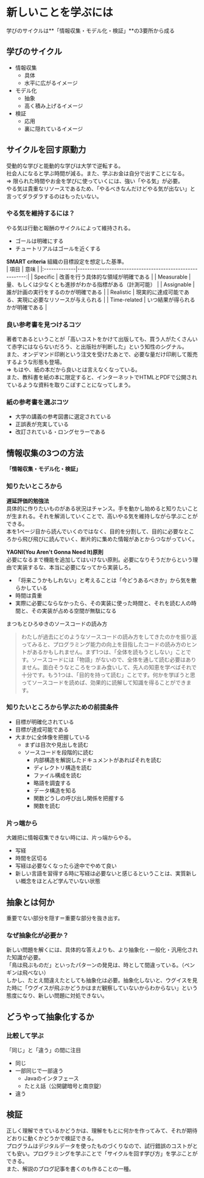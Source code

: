 # 新しいことを学ぶには
学びのサイクルは**「情報収集・モデル化・検証」**の3要所から成る

## 学びのサイクル
- 情報収集
  - 具体
  - 水平に広がるイメージ
- モデル化
  - 抽象
  - 高く積み上げるイメージ
- 検証
  - 応用
  - 裏に隠れているイメージ

## サイクルを回す原動力
受動的な学びと能動的な学びは大学で逆転する。  
社会人になると学ぶ時間が減る。また、学ぶお金は自分で出すことになる。  
=> 限られた時間やお金を学びに使っていくには、強い「やる気」が必要。  
やる気は貴重なリソースであるため、「やるべきなんだけどやる気が出ない」と言ってダラダラするのはもったいない。  

### やる気を維持するには？
やる気は行動と報酬のサイクルによって維持される。  
- ゴールは明確にする
- チュートリアルはゴールを近くする

**SMART criteria**
組織の目標設定を想定した基準。  
| 項目         |                                                     意味 |
|:-------------|---------------------------------------------------------:|
| Specific     |                       改善を行う具体的な領域が明確である |
| Measurable   | 量、もしくは少なくとも進捗がわかる指標がある（計測可能） |
| Assignable   |                     誰が計画の実行をするのかが明確である |
| Realistic    | 現実的に達成可能である、実現に必要なリソースが与えられる |
| Time-related |                         いつ結果が得られるかが明確である |

### 良い参考書を見つけるコツ
著者であるということが「高いコストをかけて出版しても、買う人がたくさんいて赤字にはならないだろう、と出版社が判断した」という知性のシグナル。  
また、オンデマンド印刷という注文を受けたあとで、必要な量だけ印刷して販売するような形態も登場。  
=> もはや、紙の本だから良いとは言えなくなっている。  
また、教科書を紙の本に限定すると、インターネットでHTMLとPDFで公開されているような資料を取りこぼすことになってしまう。  

### 紙の参考書を選ぶコツ
- 大学の講義の参考図書に選定されている
- 正誤表が充実している
- 改訂されている・ロングセラーである

## 情報収集の3つの方法
**「情報収集・モデル化・検証」**  

### 知りたいところから
**遅延評価的勉強法**  
具体的に作りたいものがある状況はチャンス。手を動かし始めると知りたいことが生まれる。それを解消していくことで、高いやる気を維持しながら学ぶことができる。  
本を1ページ目から読んでいくのではなく、目的を分割して、目的に必要なところから飛び飛びに読んでいく、断片的に集めた情報があとからつながっていく。  

**YAGNI(You Aren't Gonna Need It)原則**  
必要になるまで機能を追加してはいけない原則。必要になりそうだからという理由で実装するな、本当に必要になってから実装しろ。  
- 「将来こうかもしれない」と考えることは「今どうあるべきか」から気を散らかしている
- 時間は貴重
- 実際に必要にならなかったら、その実装に使った時間と、それを読む人の時間と、その実装が占める空間が無駄になる

まつもとひろゆきのソースコードの読み方  
> わたしが過去にどのようなソースコードの読み方をしてきたのかを振り返ってみると、プログラミング能力の向上を目指したコードの読み方のヒントがあるかもしれません。まず1つは、「全体を読もうとしない」ことです。ソースコードには「物語」がないので、全体を通して読む必要はありません。面白そうなところをつまみ食いして、先人の知恵を学べばそれで十分です。もう1つは、「目的を持って読む」ことです。何かを学ぼうと思ってソースコードを読めば、効果的に読解して知識を得ることができます。

### 知りたいところから学ぶための前提条件
- 目標が明確化されている
- 目標が達成可能である
- 大まかに全体像を把握している
  - まずは目次や見出しを読む
  - ソースコードを段階的に読む
    - 内部構造を解説したドキュメントがあればそれを読む
    - ディレクトリ構造を読む
    - ファイル構成を読む
    - 略語を調査する
    - データ構造を知る
    - 関数どうしの呼び出し関係を把握する
    - 関数を読む

### 片っ端から
大雑把に情報収集できない時には、片っ端からやる。  
- 写経
- 時間を区切る
- 写経は必要なくなったら途中でやめて良い
- 新しい言語を習得する時に写経は必要ないと感じるということは、実質新しい概念をほとんど学んでいない状態

## 抽象とは何か
重要でない部分を隠す＝重要な部分を抜き出す。  

### なぜ抽象化が必要か？
新しい問題を解くには、具体的な答えよりも、より抽象化・一般化・汎用化された知識が必要。  
「鳥は飛ぶものだ」といったパターンの発見は、時として間違っている。（ペンギンは飛べない）  
しかし、たとえ間違えたとしても抽象化は必要。抽象化しないと、ウグイスを見た時に「ウグイスが飛ぶかどうかはまだ観察していないからわからない」という態度になり、新しい問題に対処できない。  

## どうやって抽象化するか

### 比較して学ぶ
「同じ」と「違う」の間に注目  
- 同じ
- 一部同じで一部違う
  - Javaのインタフェース
  - たとえ話（公開鍵暗号と南京錠）
- 違う

## 検証
正しく理解できているかどうかは、理解をもとに何かを作ってみて、それが期待どおりに動くかどうかで検証できる。  
プログラムはデジタルデータを使ったものづくりなので、試行錯誤のコストがとても安い。プログラミングを学ぶことで「サイクルを回す学び方」を学ぶことができる。  
また、解説のブログ記事を書くのも作ることの一種。  
